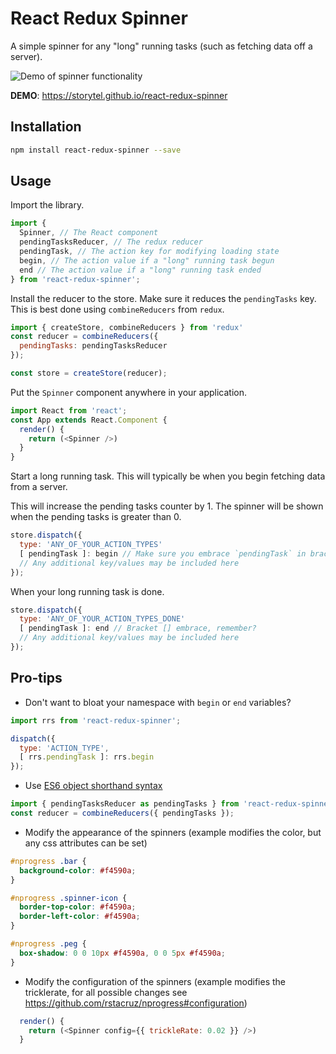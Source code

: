 # React Redux Spinner

A simple spinner for any "long" running tasks (such as fetching data off a server).

![Demo of spinner functionality](https://github.com/Storytel/react-redux-spinner/raw/master/rrs.gif)

**DEMO**:  https://storytel.github.io/react-redux-spinner

## Installation

```bash
npm install react-redux-spinner --save
```

## Usage

Import the library.
```javascript
import {
  Spinner, // The React component
  pendingTasksReducer, // The redux reducer
  pendingTask, // The action key for modifying loading state
  begin, // The action value if a "long" running task begun
  end // The action value if a "long" running task ended
} from 'react-redux-spinner';
```

Install the reducer to the store. Make sure it reduces the `pendingTasks` key.
This is best done using `combineReducers` from `redux`.

```javascript
import { createStore, combineReducers } from 'redux'
const reducer = combineReducers({
  pendingTasks: pendingTasksReducer
});

const store = createStore(reducer);
```

Put the `Spinner` component anywhere in your application.

```javascript
import React from 'react';
const App extends React.Component {
  render() {
    return (<Spinner />)
  }
}
```

Start a long running task. This will typically be when you begin fetching data
from a server.

This will increase the pending tasks counter by 1.
The spinner will be shown when the pending tasks is greater than 0.
```javascript
store.dispatch({
  type: 'ANY_OF_YOUR_ACTION_TYPES'
  [ pendingTask ]: begin // Make sure you embrace `pendingTask` in brackets [] to evaluate it
  // Any additional key/values may be included here
});
```

When your long running task is done.
```javascript
store.dispatch({
  type: 'ANY_OF_YOUR_ACTION_TYPES_DONE'
  [ pendingTask ]: end // Bracket [] embrace, remember?
  // Any additional key/values may be included here
});
```

## Pro-tips

  * Don't want to bloat your namespace with `begin` or `end` variables?

```javascript
import rrs from 'react-redux-spinner';

dispatch({
  type: 'ACTION_TYPE',
  [ rrs.pendingTask ]: rrs.begin
});
```

  * Use [ES6 object shorthand syntax](https://developer.mozilla.org/en-US/docs/Web/JavaScript/Reference/Operators/Object_initializer)

```javascript
import { pendingTasksReducer as pendingTasks } from 'react-redux-spinner';
const reducer = combineReducers({ pendingTasks });
```

  * Modify the appearance of the spinners (example modifies the color, but any css attributes can be set)

```css
#nprogress .bar {
  background-color: #f4590a;
}

#nprogress .spinner-icon {
  border-top-color: #f4590a;
  border-left-color: #f4590a;
}

#nprogress .peg {
  box-shadow: 0 0 10px #f4590a, 0 0 5px #f4590a;
}
```

  * Modify the configuration of the spinners (example modifies the tricklerate, for all possible changes see https://github.com/rstacruz/nprogress#configuration)

```javascript
  render() {
    return (<Spinner config={{ trickleRate: 0.02 }} />)
  }
```

